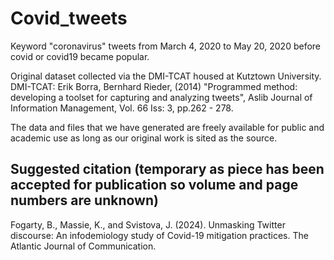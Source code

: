 # Covid_tweets
Keyword "coronavirus" tweets from March 4, 2020 to May 20, 2020 before covid or covid19 became popular.

Original dataset collected via the DMI-TCAT housed at Kutztown University. 
DMI-TCAT: Erik Borra, Bernhard Rieder, (2014) "Programmed method: developing a toolset for capturing and analyzing tweets", Aslib Journal of Information Management, Vol. 66 Iss: 3, pp.262 - 278.

The data and files that we have generated are freely available for public and academic use as long as our original work is sited as the source. 
## Suggested citation (temporary as piece has been accepted for publication so volume and page numbers are unknown)
Fogarty, B., Massie, K., and Svistova, J. (2024). Unmasking Twitter discourse: An infodemiology study of Covid-19 mitigation practices. The Atlantic Journal of Communication. 
